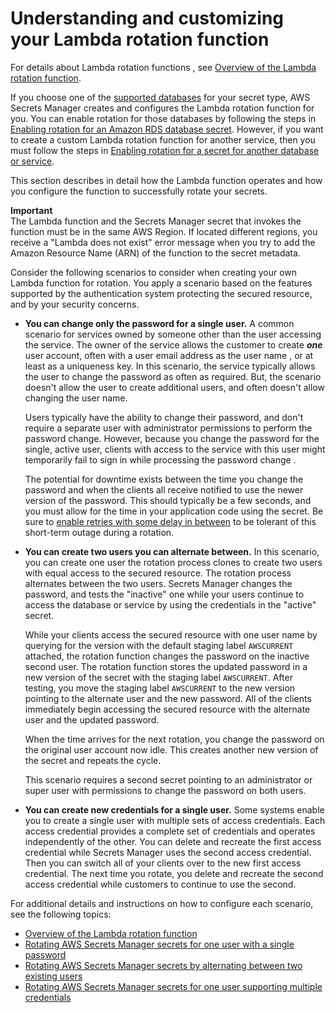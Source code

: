 # Understanding and customizing your Lambda rotation function<a name="rotating-secrets-lambda-function-customizing"></a>

For details about Lambda rotation functions , see [Overview of the Lambda rotation function](rotating-secrets-lambda-function-overview.md)\.

If you choose one of the [supported databases](intro.md#full-rotation-support) for your secret type, AWS Secrets Manager creates and configures the Lambda rotation function for you\. You can enable rotation for those databases by following the steps in [Enabling rotation for an Amazon RDS database secret](enable-rotation-rds.md)\. However, if you want to create a custom Lambda rotation function for another service, then you must follow the steps in [Enabling rotation for a secret for another database or service](enable-rotation-other.md)\.

This section describes in detail how the Lambda function operates and how you configure the function to successfully rotate your secrets\.

**Important**  
The Lambda function and the Secrets Manager secret that invokes the function must be in the same AWS Region\. If located different regions, you receive a "Lambda does not exist" error message when you try to add the Amazon Resource Name \(ARN\) of the function to the secret metadata\.

Consider the following scenarios to consider when creating your own Lambda function for rotation\. You apply a scenario based on the features supported by the authentication system protecting the secured resource, and by your security concerns\.
+ **You can change only the password for a single user\.** A common scenario for services owned by someone other than the user accessing the service\. The owner of the service allows the customer to create ***one*** user account, often with a user email address as the user name , or at least as a uniqueness key\. In this scenario, the service typically allows the user to change the password as often as required\. But, the scenario doesn't allow the user to create additional users, and often doesn't allow changing the user name\. 

  Users typically have the ability to change their password, and don't require a separate user with administrator permissions to perform the password change\. However, because you change the password for the single, active user, clients with access to the service with this user might temporarily fail to sign in while processing the password change \. 

  The potential for downtime exists between the time you change the password and when the clients all receive notified to use the newer version of the password\. This should typically be a few seconds, and you must allow for the time in your application code using the secret\. Be sure to [enable retries with some delay in between](http://aws.amazon.com/blogs/architecture/exponential-backoff-and-jitter/) to be tolerant of this short\-term outage during a rotation\.
+ **You can create two users you can alternate between\.** In this scenario, you can create one user the rotation process clones to create two users with equal access to the secured resource\. The rotation process alternates between the two users\. Secrets Manager changes the password, and tests the "inactive" one while your users continue to access the database or service by using the credentials in the "active" secret\. 

  While your clients access the secured resource with one user name by querying for the version with the default staging label `AWSCURRENT` attached, the rotation function changes the password on the inactive second user\. The rotation function stores the updated password in a new version of the secret with the staging label `AWSCURRENT`\. After testing, you move the staging label `AWSCURRENT` to the new version pointing to the alternate user and the new password\. All of the clients immediately begin accessing the secured resource with the alternate user and the updated password\. 

  When the time arrives for the next rotation, you change the password on the original user account now idle\. This creates another new version of the secret and repeats the cycle\.

  This scenario requires a second secret pointing to an administrator or super user with permissions to change the password on both users\.
+ **You can create new credentials for a single user\.** Some systems enable you to create a single user with multiple sets of access credentials\. Each access credential provides a complete set of credentials and operates independently of the other\. You can delete and recreate the first access credential while Secrets Manager uses the second access credential\. Then you can switch all of your clients over to the new first access credential\. The next time you rotate, you delete and recreate the second access credential while customers to continue to use the second\. 

For additional details and instructions on how to configure each scenario, see the following topics:
+ [Overview of the Lambda rotation function](rotating-secrets-lambda-function-overview.md)
+ [Rotating AWS Secrets Manager secrets for one user with a single password](rotating-secrets-one-user-one-password.md)
+ [Rotating AWS Secrets Manager secrets by alternating between two existing users](rotating-secrets-two-users.md)
+ [Rotating AWS Secrets Manager secrets for one user supporting multiple credentials](rotating-secrets-one-user-multiple-passwords.md)